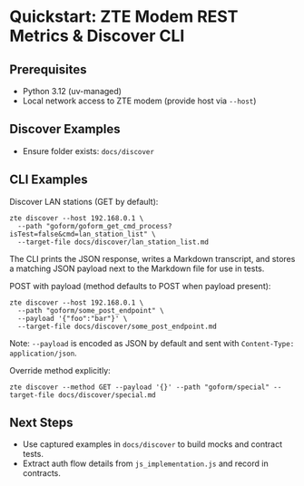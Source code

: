 # Quickstart: ZTE Modem REST Metrics & Discover CLI

## Prerequisites
- Python 3.12 (uv-managed)
- Local network access to ZTE modem (provide host via `--host`)

## Discover Examples
- Ensure folder exists: `docs/discover`

## CLI Examples

Discover LAN stations (GET by default):
```
zte discover --host 192.168.0.1 \
  --path "goform/goform_get_cmd_process?isTest=false&cmd=lan_station_list" \
  --target-file docs/discover/lan_station_list.md
```

The CLI prints the JSON response, writes a Markdown transcript, and stores a
matching JSON payload next to the Markdown file for use in tests.

POST with payload (method defaults to POST when payload present):
```
zte discover --host 192.168.0.1 \
  --path "goform/some_post_endpoint" \
  --payload '{"foo":"bar"}' \
  --target-file docs/discover/some_post_endpoint.md
```

Note: `--payload` is encoded as JSON by default and sent with `Content-Type: application/json`.

Override method explicitly:
```
zte discover --method GET --payload '{}' --path "goform/special" --target-file docs/discover/special.md
```

## Next Steps
- Use captured examples in `docs/discover` to build mocks and contract tests.
- Extract auth flow details from `js_implementation.js` and record in contracts.
